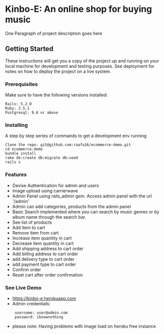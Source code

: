 # Kinbo-E: An online shop for buying music

One Paragraph of project description goes here

## Getting Started

These instructions will get you a copy of the project up and running on your local machine for development and testing purposes. See deployment for notes on how to deploy the project on a live system.

### Prerequisites

Make sure to have the following versions installed:

```
Rails: 5.2.0
Ruby: 2.5.1
Postgresql: 9.6 or above
```

### Installing

A step by step series of commands to get a development env running

```
Clone the repo: git@github.com:raafa16/ecommerce-demo.git
cd ecommerce-demo
bundle install
rake db:create db:migrate db:seed
rails s
```

### Features
* Devise Authentication for admin and users
* Image upload using carrierwave
* Admin Panel using rails_admin gem. Access admin panel with the url '/admin'
* Admin can add categories, products from the admin panel
* Basic Search implemented where you can search by music genres or by album name through the search bar.
* See list of products
* Add item to cart
* Remove item from cart
* Increase item quantity in cart
* Decrease item quantity in cart
* Add shipping address to cart order
* Add billing address to cart order
* add delivery type to cart order
* add payment type to cart order
* Confirm order 
* Reset cart after order confirmation

### See Live Demo
* https://kinbo-e.herokuapp.com
* Admin credentials:
    ```
     username: user@admin.com
     password: iknownothing
    ```
* please note: Having problems with image load on heroku free instance